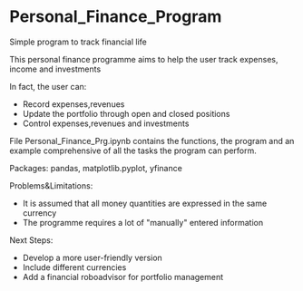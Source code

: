 # Personal_Finance_Program
Simple program to track financial life

This personal finance programme aims to help the user track expenses, income and investments 

In fact, the user can:
- Record expenses,revenues
- Update the portfolio through open and closed positions
- Control expenses,revenues and investments

File Personal_Finance_Prg.ipynb contains the functions, the program and an example comprehensive of all the tasks the program can perform.

Packages: pandas, matplotlib.pyplot, yfinance

Problems&Limitations:
- It is assumed that all money quantities are expressed in the same currency 
- The programme requires a lot of "manually" entered information 

Next Steps:
- Develop a more user-friendly version
- Include different currencies
- Add a financial roboadvisor for portfolio management


